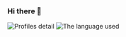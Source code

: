 ### Hi there 👋
![Profiles detail](http://github-profile-summary-cards.vercel.app/api/cards/profile-details?username=shosuke-13&theme=dracula)
![The language used](http://github-profile-summary-cards.vercel.app/api/cards/repos-per-language?username=shosuke-13&theme=dracula&exclude={exclude})
<!--
**shosuke-13/shosuke-13** is a ✨ _special_ ✨ repository because its `README.md` (this file) appears on your GitHub profile.

Here are some ideas to get you started:

- 🔭 I’m currently working on ...
- 🌱 I’m currently learning ...
- 👯 I’m looking to collaborate on ...
- 🤔 I’m looking for help with ...
- 💬 Ask me about ...
- 📫 How to reach me: ...
- 😄 Pronouns: ...
- ⚡ Fun fact: ...
-->
